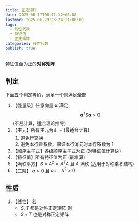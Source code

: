 ```yaml
---
title: 正定矩阵
date: 2025-06-17T08:17:12+08:00
lastmod: 2025-06-29T23:24:21+08:00
tags:
  - 线性代数
  - 特征值
  - 正定矩阵
categories: 线性代数
publish: true
---
```


特征值全为正的**对称矩阵**

## 判定

下面五个判定等价，满足一个则满足全部

1. 【能量级】任意向量 $\boldsymbol{\alpha}$ 满足 $$\boldsymbol{\alpha}^{T}S\boldsymbol{\alpha}>0$$ (不易计算，适合理论推导)
2. 【主元】所有主元为正 ⭐ (最适合计算)
   1. 避免行交换
   2. 避免本行乘系数，保证本行消元时本行系数为 $1$
3. 【顺序主子式】各级顺序主子式为正 (对特征值计算快)
4. 【特征值】所有特征值为正 (最难算)
5. 【满秩平方】$S=A^{2}=A^{T}A$ 且 $A$ 满秩 (适用于对称乘积结构)
6. 【二阶】 $a>0$ 且 $ac-b^{2}>0$

## 性质

1. 【线性】
   若
   - $S$, $T$ 都是对称正定矩阵
     则
   - $S+T$ 也是对称正定矩阵
